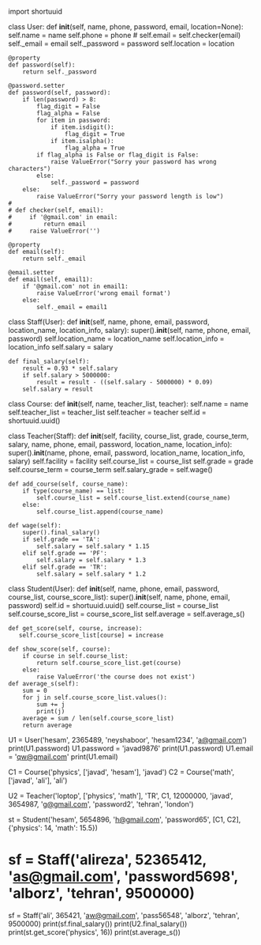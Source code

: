 import shortuuid


class User:
    def __init__(self, name, phone, password, email, location=None):
        self.name = name
        self.phone = phone
        # self.email = self.checker(email)
        self._email = email
        self._password = password
        self.location = location

    @property
    def password(self):
        return self._password

    @password.setter
    def password(self, password):
        if len(password) > 8:
            flag_digit = False
            flag_alpha = False
            for item in password:
                if item.isdigit():
                    flag_digit = True
                if item.isalpha():
                    flag_alpha = True
            if flag_alpha is False or flag_digit is False:
                raise ValueError("Sorry your password has wrong characters")
            else:
                self._password = password
        else:
            raise ValueError("Sorry your password length is low")
    #
    # def checker(self, email):
    #     if '@gmail.com' in email:
    #         return email
    #     raise ValueError('')

    @property
    def email(self):
        return self._email

    @email.setter
    def email(self, email1):
        if '@gmail.com' not in email1:
            raise ValueError('wrong email format')
        else:
            self._email = email1

class Staff(User):
    def __init__(self, name, phone, email, password, location_name, location_info, salary):
        super().__init__(self, name, phone, email, password)
        self.location_name = location_name
        self.location_info = location_info
        self.salary = salary

    def final_salary(self):
        result = 0.93 * self.salary
        if self.salary > 5000000:
            result = result - ((self.salary - 5000000) * 0.09)
        self.salary = result


class Course:
    def __init__(self, name, teacher_list, teacher):
        self.name = name
        self.teacher_list = teacher_list
        self.teacher = teacher
        self.id = shortuuid.uuid()

class Teacher(Staff):
    def __init__(self, facility, course_list, grade, course_term, salary, name, phone, email,
        password, location_name, location_info):
        super().__init__(name, phone, email, password, location_name, location_info, salary)
        self.facility = facility
        self.course_list = course_list
        self.grade = grade
        self.course_term = course_term
        self.salary_grade = self.wage()

    def add_course(self, course_name):
        if type(course_name) == list:
            self.course_list = self.course_list.extend(course_name)
        else:
            self.course_list.append(course_name)

    def wage(self):
        super().final_salary()
        if self.grade == 'TA':
            self.salary = self.salary * 1.15
        elif self.grade == 'PF':
            self.salary = self.salary * 1.3
        elif self.grade == 'TR':
            self.salary = self.salary * 1.2


class Student(User):
    def __init__(self, name, phone, email, password, course_list, course_score_list):
        super().__init__(self, name, phone, email, password)
        self.id = shortuuid.uuid()
        self.course_list = course_list
        self.course_score_list = course_score_list
        self.average = self.average_s()

    def get_score(self, course, increase):
       self.course_score_list[course] = increase

    def show_score(self, course):
        if course in self.course_list:
            return self.course_score_list.get(course)
        else:
            raise ValueError('the course does not exist')
    def average_s(self):
        sum = 0
        for j in self.course_score_list.values():
            sum += j
            print(j)
        average = sum / len(self.course_score_list)
        return average

U1 = User('hesam', 2365489, 'neyshaboor', 'hesam1234', 'a@gmail.com')
print(U1.password)
U1.password = 'javad9876'
print(U1.password)
U1.email = 'qw@gmail.com'
print(U1.email)

C1 = Course('physics', ['javad', 'hesam'], 'javad')
C2 = Course('math', ['javad', 'ali'], 'ali')

U2 = Teacher('loptop', ['physics', 'math'], 'TR', C1, 12000000, 'javad', 3654987, 'g@gmail.com',
        'password2', 'tehran', 'london')

st = Student('hesam', 5654896, 'h@gmail.com', 'password65', [C1, C2], {'physics': 14, 'math': 15.5})

# sf = Staff('alireza', 52365412, 'as@gmail.com', 'password5698', 'alborz', 'tehran', 9500000)
sf = Staff('ali', 365421, 'aw@gmail.com', 'pass56548', 'alborz', 'tehran', 9500000)
print(sf.final_salary())
print(U2.final_salary())
print(st.get_score('physics', 16))
print(st.average_s())
